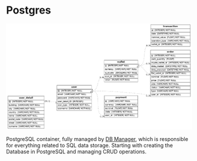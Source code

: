 # Postgres

![image](https://raw.githubusercontent.com/THD-C/DB_Manager/main/ERD.png)

PostgreSQL container, fully managed by [DB Manager](https://github.com/THD-C/DB_Manager), which is responsible for everything related to SQL data storage.
Starting with creating the Database in PostgreSQL and managing CRUD operations.

